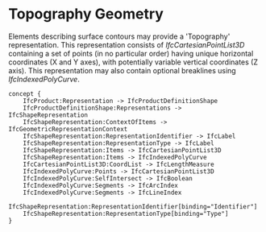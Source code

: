 Topography Geometry
===================

Elements describing surface contours may provide a 'Topography' representation. This representation consists of _IfcCartesianPointList3D_ containing a set of points (in no particular order) having unique horizontal coordinates (X and Y axes), with potentially variable vertical coordinates (Z axis). This representation may also contain optional breaklines using _IfcIndexedPolyCurve_.

```
concept {
    IfcProduct:Representation -> IfcProductDefinitionShape
    IfcProductDefinitionShape:Representations -> IfcShapeRepresentation
    IfcShapeRepresentation:ContextOfItems -> IfcGeometricRepresentationContext
    IfcShapeRepresentation:RepresentationIdentifier -> IfcLabel
    IfcShapeRepresentation:RepresentationType -> IfcLabel
    IfcShapeRepresentation:Items -> IfcCartesianPointList3D
    IfcShapeRepresentation:Items -> IfcIndexedPolyCurve
    IfcCartesianPointList3D:CoordList -> IfcLengthMeasure
    IfcIndexedPolyCurve:Points -> IfcCartesianPointList3D
    IfcIndexedPolyCurve:SelfIntersect -> IfcBoolean
    IfcIndexedPolyCurve:Segments -> IfcArcIndex
    IfcIndexedPolyCurve:Segments -> IfcLineIndex
    IfcShapeRepresentation:RepresentationIdentifier[binding="Identifier"]
    IfcShapeRepresentation:RepresentationType[binding="Type"]
}
```
